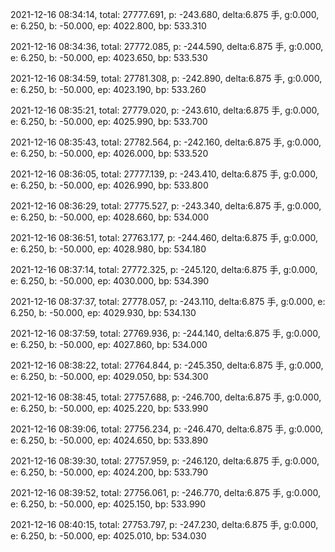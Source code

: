 2021-12-16 08:34:14, total: 27777.691, p: -243.680, delta:6.875 手, g:0.000, e: 6.250, b: -50.000, ep: 4022.800, bp: 533.310

2021-12-16 08:34:36, total: 27772.085, p: -244.590, delta:6.875 手, g:0.000, e: 6.250, b: -50.000, ep: 4023.650, bp: 533.530

2021-12-16 08:34:59, total: 27781.308, p: -242.890, delta:6.875 手, g:0.000, e: 6.250, b: -50.000, ep: 4023.190, bp: 533.260

2021-12-16 08:35:21, total: 27779.020, p: -243.610, delta:6.875 手, g:0.000, e: 6.250, b: -50.000, ep: 4025.990, bp: 533.700

2021-12-16 08:35:43, total: 27782.564, p: -242.160, delta:6.875 手, g:0.000, e: 6.250, b: -50.000, ep: 4026.000, bp: 533.520

2021-12-16 08:36:05, total: 27777.139, p: -243.410, delta:6.875 手, g:0.000, e: 6.250, b: -50.000, ep: 4026.990, bp: 533.800

2021-12-16 08:36:29, total: 27775.527, p: -243.340, delta:6.875 手, g:0.000, e: 6.250, b: -50.000, ep: 4028.660, bp: 534.000

2021-12-16 08:36:51, total: 27763.177, p: -244.460, delta:6.875 手, g:0.000, e: 6.250, b: -50.000, ep: 4028.980, bp: 534.180

2021-12-16 08:37:14, total: 27772.325, p: -245.120, delta:6.875 手, g:0.000, e: 6.250, b: -50.000, ep: 4030.000, bp: 534.390

2021-12-16 08:37:37, total: 27778.057, p: -243.110, delta:6.875 手, g:0.000, e: 6.250, b: -50.000, ep: 4029.930, bp: 534.130

2021-12-16 08:37:59, total: 27769.936, p: -244.140, delta:6.875 手, g:0.000, e: 6.250, b: -50.000, ep: 4027.860, bp: 534.000

2021-12-16 08:38:22, total: 27764.844, p: -245.350, delta:6.875 手, g:0.000, e: 6.250, b: -50.000, ep: 4029.050, bp: 534.300

2021-12-16 08:38:45, total: 27757.688, p: -246.700, delta:6.875 手, g:0.000, e: 6.250, b: -50.000, ep: 4025.220, bp: 533.990

2021-12-16 08:39:06, total: 27756.234, p: -246.470, delta:6.875 手, g:0.000, e: 6.250, b: -50.000, ep: 4024.650, bp: 533.890

2021-12-16 08:39:30, total: 27757.959, p: -246.120, delta:6.875 手, g:0.000, e: 6.250, b: -50.000, ep: 4024.200, bp: 533.790

2021-12-16 08:39:52, total: 27756.061, p: -246.770, delta:6.875 手, g:0.000, e: 6.250, b: -50.000, ep: 4025.150, bp: 533.990

2021-12-16 08:40:15, total: 27753.797, p: -247.230, delta:6.875 手, g:0.000, e: 6.250, b: -50.000, ep: 4025.010, bp: 534.030